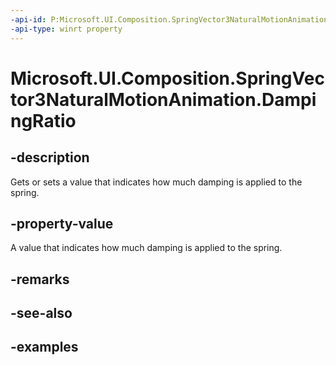 ```yaml
---
-api-id: P:Microsoft.UI.Composition.SpringVector3NaturalMotionAnimation.DampingRatio
-api-type: winrt property
---
```


<!-- Property syntax.
public float DampingRatio { get;  set; }
-->

# Microsoft.UI.Composition.SpringVector3NaturalMotionAnimation.DampingRatio

## -description

Gets or sets a value that indicates how much damping is applied to the spring.

## -property-value

A value that indicates how much damping is applied to the spring.

## -remarks

## -see-also

## -examples

